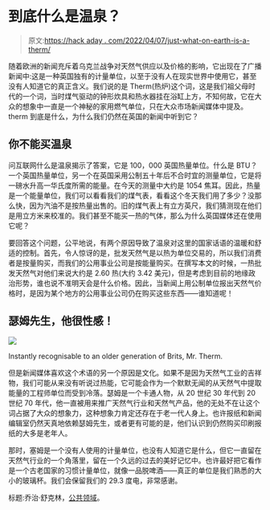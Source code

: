 # 到底什么是温泉？

> 原文:[https://hack aday . com/2022/04/07/just-what-on-earth-is-a-therm/](https://hackaday.com/2022/04/07/just-what-on-earth-is-a-therm/)

随着欧洲的新闻充斥着乌克兰战争对天然气供应以及价格的影响，它出现在了广播新闻中:这是一种英国独有的计量单位，以至于没有人在现实世界中使用它，甚至没有人知道它的真正含义。我们说的是 Therm(热炉)这个词，这是我们祖父母时代的一个词，当时煤气驱动的钟形炊具和热水器挂在浴缸上方，不知何故，它在大众的想象中一直是一个神秘的家用燃气单位，只在大众市场新闻媒体中提及。therm 到底是什么，为什么我们仍然在英国的新闻中听到它？

## 你不能买温泉

问互联网什么是温泉揭示了答案，它是 100，000 英国热量单位。什么是 BTU？一个英国热量单位，另一个在英国采用公制五十年后不合时宜的测量单位，它是将一磅水升高一华氏度所需的能量。在今天的测量中大约是 1054 焦耳。因此，热量是一个能量单位，我们可以看看我们的煤气表，看看这个冬天我们用了多少？没那么快，因为汽油不是按热量出售的。旧的煤气表上有立方英尺，我们猜测现在他们是用立方米来校准的。我们甚至不能买一热的气体，那么为什么英国媒体还在使用它呢？

要回答这个问题，公平地说，有两个原因导致了温泉对这里的国家话语的温暖和舒适的控制。首先，令人惊讶的是，批发天然气是以热为单位交易的，所以我们消费者是按量购买，而我们的公用事业公司是按能量购买。在撰写本文的时候，一热批发天然气对他们来说大约是 2.60 热(大约 3.42 美元)，但是考虑到目前的地缘政治形势，谁也说不准明天会是什么价格。因此，当新闻上用公制单位报出天然气价格时，是因为某个地方的公用事业公司仍在购买这些东西——谁知道呢！

## 瑟姆先生，他很性感！

[![](../Images/61a5ae9cca152786e1e102e73e1ddee8.png)](https://hackaday.com/wp-content/uploads/2022/03/mr-therm.jpg)

Instantly recognisable to an older generation of Brits, Mr. Therm.

但是新闻媒体喜欢这个术语的另一个原因是文化。如果不是因为天然气工业的吉祥物，我们可能从来没有听说过热能，它可能会作为一个默默无闻的从天然气中提取能量的工程师单位而受到冷落。瑟姆是一个卡通人物，从 20 世纪 30 年代到 20 世纪 70 年代，他一直被用来推广天然气行业和天然气产品，他的无处不在让这个词占据了大众的想象力，这种想象力肯定还存在于老一代人身上。也许报纸和新闻编辑室仍然天真地依赖瑟姆先生，或者更有可能的是，他们认识到仍然购买印刷报纸的大多是老年人。

那时，塞姆是一个没有人使用的计量单位，也没有人知道它是什么，但它一直留在天然气行业的一个角落里，留在一个久远的过去的美好记忆中。也许最好把它看作是一个古老国家的习惯计量单位，就像一品脱啤酒——真正的单位是我们熟悉的大小的玻璃杯。我们会保留我们的 29.3 度电，非常感谢。

标题:乔治·舒克林，[公共领域](https://commons.wikimedia.org/wiki/File:Gas_flame.jpg)。